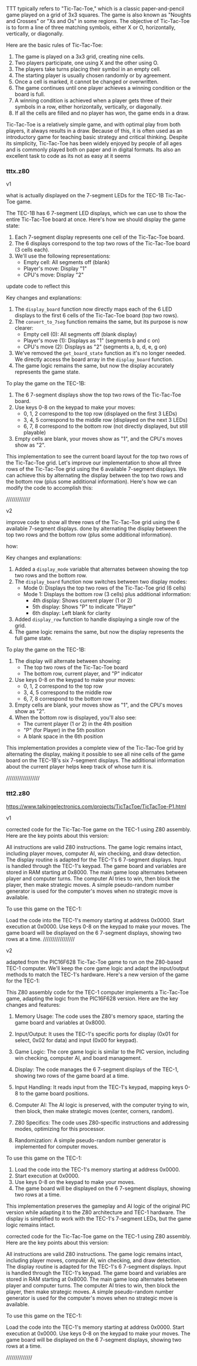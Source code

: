 TTT typically refers to "Tic-Tac-Toe," which is a classic paper-and-pencil game played on a grid of 3x3 squares. The game is also known as "Noughts and Crosses" or "Xs and Os" in some regions. The objective of Tic-Tac-Toe is to form a line of three matching symbols, either X or O, horizontally, vertically, or diagonally.

Here are the basic rules of Tic-Tac-Toe:

1. The game is played on a 3x3 grid, creating nine cells.
2. Two players participate, one using X and the other using O.
3. The players take turns placing their symbol in an empty cell.
4. The starting player is usually chosen randomly or by agreement.
5. Once a cell is marked, it cannot be changed or overwritten.
6. The game continues until one player achieves a winning condition or the board is full.
7. A winning condition is achieved when a player gets three of their symbols in a row, either horizontally, vertically, or diagonally.
8. If all the cells are filled and no player has won, the game ends in a draw.

Tic-Tac-Toe is a relatively simple game, and with optimal play from both players, it always results in a draw. Because of this, it is often used as an introductory game for teaching basic strategy and critical thinking. Despite its simplicity, Tic-Tac-Toe has been widely enjoyed by people of all ages and is commonly played both on paper and in digital formats. Its also an excellent task to code as its not as easy at it seems

### tttx.z80   
v1

what is actually displayed on the 7-segment LEDs for the TEC-1B Tic-Tac-Toe game.

The TEC-1B has 6 7-segment LED displays, which we can use to show the entire Tic-Tac-Toe board at once. Here's how we should display the game state:

1. Each 7-segment display represents one cell of the Tic-Tac-Toe board.
2. The 6 displays correspond to the top two rows of the Tic-Tac-Toe board (3 cells each).
3. We'll use the following representations:
   - Empty cell: All segments off (blank)
   - Player's move: Display "1"
   - CPU's move: Display "2"

update code to reflect this

Key changes and explanations:

1. The `display_board` function now directly maps each of the 6 LED displays to the first 6 cells of the Tic-Tac-Toe board (top two rows).
2. The `convert_to_7seg` function remains the same, but its purpose is now clearer:
   - Empty cell (0): All segments off (blank display)
   - Player's move (1): Displays as "1" (segments b and c on)
   - CPU's move (2): Displays as "2" (segments a, b, d, e, g on)
3. We've removed the `get_board_state` function as it's no longer needed. We directly access the board array in the `display_board` function.
4. The game logic remains the same, but now the display accurately represents the game state.

To play the game on the TEC-1B:
1. The 6 7-segment displays show the top two rows of the Tic-Tac-Toe board.
2. Use keys 0-8 on the keypad to make your moves:
   - 0, 1, 2 correspond to the top row (displayed on the first 3 LEDs)
   - 3, 4, 5 correspond to the middle row (displayed on the next 3 LEDs)
   - 6, 7, 8 correspond to the bottom row (not directly displayed, but still playable)
3. Empty cells are blank, your moves show as "1", and the CPU's moves show as "2".

This implementation to see the current board layout for the top two rows of the Tic-Tac-Toe grid.
Let's improve our implementation to show all three rows of the Tic-Tac-Toe grid using the 6 available 7-segment displays.
We can achieve this by alternating the display between the top two rows and the bottom row (plus some additional information). Here's how we can modify the code to accomplish this:

/////////////

v2

improve code to show all three rows of the Tic-Tac-Toe grid using the 6 available 7-segment displays. done by alternating the display between the top two rows and the bottom row (plus some additional information). 

how:
 
Key changes and explanations:

1. Added a `display_mode` variable that alternates between showing the top two rows and the bottom row.
2. The `display_board` function now switches between two display modes:
   - Mode 0: Displays the top two rows of the Tic-Tac-Toe grid (6 cells)
   - Mode 1: Displays the bottom row (3 cells) plus additional information:
     * 4th display: Shows current player (1 or 2)
     * 5th display: Shows "P" to indicate "Player"
     * 6th display: Left blank for clarity
3. Added `display_row` function to handle displaying a single row of the grid.
4. The game logic remains the same, but now the display represents the full game state.

To play the game on the TEC-1B:

1. The display will alternate between showing:
   - The top two rows of the Tic-Tac-Toe board
   - The bottom row, current player, and "P" indicator
2. Use keys 0-8 on the keypad to make your moves:
   - 0, 1, 2 correspond to the top row
   - 3, 4, 5 correspond to the middle row
   - 6, 7, 8 correspond to the bottom row
3. Empty cells are blank, your moves show as "1", and the CPU's moves show as "2".
4. When the bottom row is displayed, you'll also see:
   - The current player (1 or 2) in the 4th position
   - "P" (for Player) in the 5th position
   - A blank space in the 6th position

This implementation provides a complete view of the Tic-Tac-Toe grid by alternating the display, making it possible to see all nine cells of the game board on the TEC-1B's six 7-segment displays. The additional information about the current player helps keep track of whose turn it is.

//////////////////

### ttt2.z80
https://www.talkingelectronics.com/projects/TicTacToe/TicTacToe-P1.html


v1

corrected code for the Tic-Tac-Toe game on the TEC-1 using Z80 assembly. Here are the key points about this version:

All instructions are valid Z80 instructions.
The game logic remains intact, including player moves, computer AI, win checking, and draw detection.
The display routine is adapted for the TEC-1's 6 7-segment displays.
Input is handled through the TEC-1's keypad.
The game board and variables are stored in RAM starting at 0x8000.
The main game loop alternates between player and computer turns.
The computer AI tries to win, then block the player, then make strategic moves.
A simple pseudo-random number generator is used for the computer's moves when no strategic move is available.

To use this game on the TEC-1:

Load the code into the TEC-1's memory starting at address 0x0000.
Start execution at 0x0000.
Use keys 0-8 on the keypad to make your moves.
The game board will be displayed on the 6 7-segment displays, showing two rows at a time.
/////////////////

v2

adapted from the PIC16F628 Tic-Tac-Toe game to run on the Z80-based TEC-1 computer. We'll keep the core game logic and adapt the input/output methods to match the TEC-1's hardware. Here's a new version of the game for the TEC-1:


This Z80 assembly code for the TEC-1 computer implements a Tic-Tac-Toe game, adapting the logic from the PIC16F628 version. Here are the key changes and features:

1. Memory Usage: The code uses the Z80's memory space, starting the game board and variables at 0x8000.

2. Input/Output: It uses the TEC-1's specific ports for display (0x01 for select, 0x02 for data) and input (0x00 for keypad).

3. Game Logic: The core game logic is similar to the PIC version, including win checking, computer AI, and board management.

4. Display: The code manages the 6 7-segment displays of the TEC-1, showing two rows of the game board at a time.

5. Input Handling: It reads input from the TEC-1's keypad, mapping keys 0-8 to the game board positions.

6. Computer AI: The AI logic is preserved, with the computer trying to win, then block, then make strategic moves (center, corners, random).

7. Z80 Specifics: The code uses Z80-specific instructions and addressing modes, optimizing for this processor.

8. Randomization: A simple pseudo-random number generator is implemented for computer moves.

To use this game on the TEC-1:

1. Load the code into the TEC-1's memory starting at address 0x0000.
2. Start execution at 0x0000.
3. Use keys 0-8 on the keypad to make your moves.
4. The game board will be displayed on the 6 7-segment displays, showing two rows at a time.

This implementation preserves the gameplay and AI logic of the original PIC version while adapting it to the Z80 architecture and TEC-1 hardware. The display is simplified to work with the TEC-1's 7-segment LEDs, but the game logic remains intact.

corrected code for the Tic-Tac-Toe game on the TEC-1 using Z80 assembly. Here are the key points about this version:

All instructions are valid Z80 instructions.
The game logic remains intact, including player moves, computer AI, win checking, and draw detection.
The display routine is adapted for the TEC-1's 6 7-segment displays.
Input is handled through the TEC-1's keypad.
The game board and variables are stored in RAM starting at 0x8000.
The main game loop alternates between player and computer turns.
The computer AI tries to win, then block the player, then make strategic moves.
A simple pseudo-random number generator is used for the computer's moves when no strategic move is available.

To use this game on the TEC-1:

Load the code into the TEC-1's memory starting at address 0x0000.
Start execution at 0x0000.
Use keys 0-8 on the keypad to make your moves.
The game board will be displayed on the 6 7-segment displays, showing two rows at a time.


//////////////


